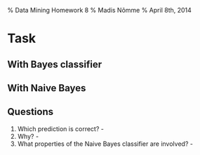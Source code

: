 % Data Mining Homework 8
% Madis Nõmme
% April 8th, 2014

# Task

## With Bayes classifier



## With Naive Bayes

## Questions

1. Which prediction is correct? - 
2. Why? - 
3. What properties of the Naive Bayes classifier are involved? - 
